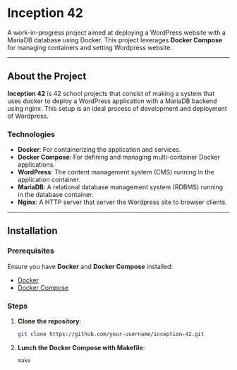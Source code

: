 # Inception 42

A work-in-progress project aimed at deploying a WordPress website with a MariaDB database using Docker. This project leverages **Docker Compose** for managing containers and setting Wordpress website.

---

## About the Project

**Inception 42** is 42 school projects that consist of making a system that uses docker to deploy a WordPress application with a MariaDB backend using nginx. This setup is an ideal process of development and deployment of Wordpress.

### Technologies
- **Docker**: For containerizing the application and services.
- **Docker Compose**: For defining and managing multi-container Docker applications.
- **WordPress**: The content management system (CMS) running in the application container.
- **MariaDB**: A relational database management system (RDBMS) running in the database container.
- **Nginx**: A HTTP server that server the Wordpress site to browser clients.

---

## Installation

### Prerequisites
Ensure you have **Docker** and **Docker Compose** installed:
- [Docker](https://docs.docker.com/get-docker/)
- [Docker Compose](https://docs.docker.com/compose/install/)

### Steps

1. **Clone the repository**:
   ```bash
   git clone https://github.com/your-username/inception-42.git
2. **Lunch the Docker Compose with Makefile**:
   ```bash
   make
